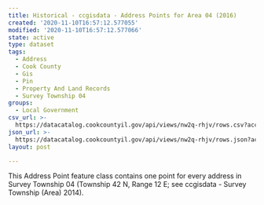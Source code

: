 ```yaml
---
title: Historical - ccgisdata - Address Points for Area 04 (2016)
created: '2020-11-10T16:57:12.577055'
modified: '2020-11-10T16:57:12.577066'
state: active
type: dataset
tags:
  - Address
  - Cook County
  - Gis
  - Pin
  - Property And Land Records
  - Survey Township 04
groups:
  - Local Government
csv_url: >-
  https://datacatalog.cookcountyil.gov/api/views/nw2q-rhjv/rows.csv?accessType=DOWNLOAD
json_url: >-
  https://datacatalog.cookcountyil.gov/api/views/nw2q-rhjv/rows.json?accessType=DOWNLOAD
layout: post

---
```

This Address Point feature class contains one point for every address in Survey Township 04 (Township 42 N, Range 12 E; see ccgisdata - Survey Township (Area) 2014).

